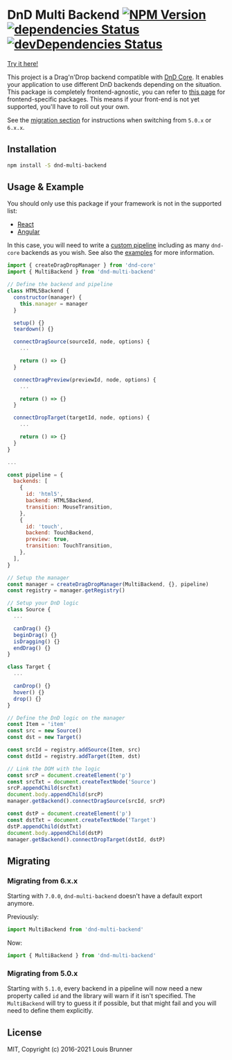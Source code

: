 # DnD Multi Backend [![NPM Version][npm-image]][npm-url] [![dependencies Status][deps-image]][deps-url] [![devDependencies Status][deps-dev-image]][deps-dev-url]

[Try it here!](https://louisbrunner.github.io/dnd-multi-backend/examples/dnd-multi-backend.html)

This project is a Drag'n'Drop backend compatible with [DnD Core](https://github.com/react-dnd/react-dnd/tree/master/packages/dnd-core).
It enables your application to use different DnD backends depending on the situation. This package is completely frontend-agnostic, you can refer to [this page](https://github.com/LouisBrunner/dnd-multi-backend) for frontend-specific packages. This means if your front-end is not yet supported, you'll have to roll out your own.

See the [migration section](#migrating) for instructions when switching from `5.0.x` or `6.x.x`.

## Installation

```sh
npm install -S dnd-multi-backend
```

## Usage & Example

You should only use this package if your framework is not in the supported list:
 - [React](../react-dnd-multi-backend)
 - [Angular](https://github.com/cormacrelf/angular-skyhook)

In this case, you will need to write a [custom pipeline](../react-dnd-multi-backend#create-a-custom-pipeline) including as many `dnd-core` backends as you wish. See also the [examples](examples/) for more information.

```js
import { createDragDropManager } from 'dnd-core'
import { MultiBackend } from 'dnd-multi-backend'

// Define the backend and pipeline
class HTML5Backend {
  constructor(manager) {
    this.manager = manager
  }

  setup() {}
  teardown() {}

  connectDragSource(sourceId, node, options) {
    ...

    return () => {}
  }

  connectDragPreview(previewId, node, options) {
    ...

    return () => {}
  }

  connectDropTarget(targetId, node, options) {
    ...

    return () => {}
  }
}

...

const pipeline = {
  backends: [
    {
      id: 'html5',
      backend: HTML5Backend,
      transition: MouseTransition,
    },
    {
      id: 'touch',
      backend: TouchBackend,
      preview: true,
      transition: TouchTransition,
    },
  ],
}

// Setup the manager
const manager = createDragDropManager(MultiBackend, {}, pipeline)
const registry = manager.getRegistry()

// Setup your DnD logic
class Source {
  ...

  canDrag() {}
  beginDrag() {}
  isDragging() {}
  endDrag() {}
}

class Target {
  ...

  canDrop() {}
  hover() {}
  drop() {}
}

// Define the DnD logic on the manager
const Item = 'item'
const src = new Source()
const dst = new Target()

const srcId = registry.addSource(Item, src)
const dstId = registry.addTarget(Item, dst)

// Link the DOM with the logic
const srcP = document.createElement('p')
const srcTxt = document.createTextNode('Source')
srcP.appendChild(srcTxt)
document.body.appendChild(srcP)
manager.getBackend().connectDragSource(srcId, srcP)

const dstP = document.createElement('p')
const dstTxt = document.createTextNode('Target')
dstP.appendChild(dstTxt)
document.body.appendChild(dstP)
manager.getBackend().connectDropTarget(dstId, dstP)
```

## Migrating

### Migrating from 6.x.x

Starting with `7.0.0`, `dnd-multi-backend` doesn't have a default export anymore.

Previously:
```js
import MultiBackend from 'dnd-multi-backend'
```

Now:
```js
import { MultiBackend } from 'dnd-multi-backend'
```

### Migrating from 5.0.x

Starting with `5.1.0`, every backend in a pipeline will now need a new property called `id` and the library will warn if it isn't specified. The `MultiBackend` will try to guess it if possible, but that might fail and you will need to define them explicitly.

## License

MIT, Copyright (c) 2016-2021 Louis Brunner



[npm-image]: https://img.shields.io/npm/v/dnd-multi-backend.svg
[npm-url]: https://npmjs.org/package/dnd-multi-backend
[deps-image]: https://david-dm.org/louisbrunner/dnd-multi-backend/status.svg
[deps-url]: https://david-dm.org/louisbrunner/dnd-multi-backend
[deps-dev-image]: https://david-dm.org/louisbrunner/dnd-multi-backend/dev-status.svg
[deps-dev-url]: https://david-dm.org/louisbrunner/dnd-multi-backend?type=dev
